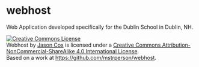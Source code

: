 # webhost
Web Application developed specifically for the Dublin School in Dublin, NH.

<a rel="license" href="http://creativecommons.org/licenses/by-nc-sa/4.0/"><img alt="Creative Commons License" style="border-width:0" src="https://i.creativecommons.org/l/by-nc-sa/4.0/88x31.png" /></a><br /><span xmlns:dct="http://purl.org/dc/terms/" property="dct:title">Webhost </span> by <a xmlns:cc="http://creativecommons.org/ns#" href="https://github.com/mstrperson/webhost" property="cc:attributionName" rel="cc:attributionURL">Jason Cox</a> is licensed under a <a rel="license" href="http://creativecommons.org/licenses/by-nc-sa/4.0/">Creative Commons Attribution-NonCommercial-ShareAlike 4.0 International License</a>.<br />Based on a work at <a xmlns:dct="http://purl.org/dc/terms/" href="https://github.com/mstrperson/webhost" rel="dct:source">https://github.com/mstrperson/webhost</a>.
